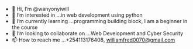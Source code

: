 - 👋 Hi, I’m @wanyonyiwill
- 👀 I’m interested in ...in web development using python
- 🌱 I’m currently learning ...programming building block, I am a beginner in the course
- 💞️ I’m looking to collaborate on ...Web Development and Cyber Security
- 📫 How to reach me ...+254113176408, williamfred0070@gmail.com

<!---
wanyonyiwill/wanyonyiwill is a ✨ special ✨ repository because its `README.md` (this file) appears on your GitHub profile.
You can click the Preview link to take a look at your changes.
--->

